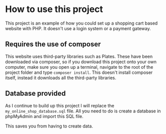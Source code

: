 # How to use this project

This project is an example of how you could set up a shopping cart based website with PHP. It doesn't use a login system or a payment gateway.

## Requires the use of composer

This website uses third-party libraries such as Plates.
These have been downloaded via composer, so if you download this project onto your own computer, make sure you open up a terminal, navigate to the root of the project folder and type `composer install`. This doesn't install composer itself, instead it downloads all the third-party libraries.

## Database provided

As I continue to build up this project I will replace the `my_online_shop_database.sql` file. All you need to do is create a database in phpMyAdmin and import this SQL file.

This saves you from having to create data.
